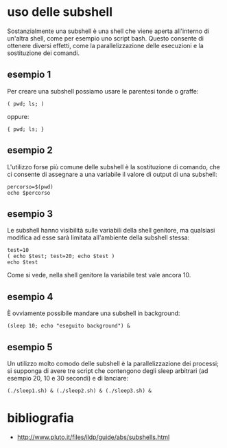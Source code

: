 # uso delle subshell
Sostanzialmente una subshell è una shell che viene aperta all'interno di un'altra shell, come per esempio uno script bash.
Questo consente di ottenere diversi effetti, come la parallelizzazione delle esecuzioni e la sostituzione dei comandi.

## esempio 1
Per creare una subshell possiamo usare le parentesi tonde o graffe:

```
( pwd; ls; )
```

oppure:

```
{ pwd; ls; }
```

## esempio 2
L'utilizzo forse più comune delle subshell è la sostituzione di comando, che ci consente di assegnare a una variabile il
valore di output di una subshell:

```
percorso=$(pwd)
echo $percorso
```

## esempio 3
Le subshell hanno visibilità sulle variabili della shell genitore, ma qualsiasi modifica ad esse sarà limitata all'ambiente
della subshell stessa:

```
test=10
( echo $test; test=20; echo $test )
echo $test
```

Come si vede, nella shell genitore la variabile test vale ancora 10.

## esempio 4
È ovviamente possibile mandare una subshell in background:

```
(sleep 10; echo "eseguito background") &
```

## esempio 5
Un utilizzo molto comodo delle subshell è la parallelizzazione dei processi; si supponga di avere tre script che contengono degli sleep arbitrari
(ad esempio 20, 10 e 30 secondi) e di lanciare:

```
(./sleep1.sh) & (./sleep2.sh) & (./sleep3.sh) &
```

# bibliografia
- http://www.pluto.it/files/ildp/guide/abs/subshells.html

